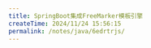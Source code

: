 ```yaml
---
title: SpringBoot集成FreeMarker模板引擎
createTime: 2024/11/24 15:56:15
permalink: /notes/java/6edrtrjs/
---
```


